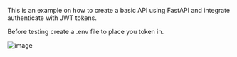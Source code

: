 This is an example on how to create a basic API using FastAPI and integrate authenticate with JWT tokens.

Before testing create a .env file to place you token in.

![image](https://github.com/bbonser/Python/assets/26509652/0815027d-16ce-4b5f-923d-84345538fb57)

